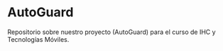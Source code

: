 # AutoGuard
Repositorio sobre nuestro proyecto (AutoGuard) para el curso de IHC y Tecnologías Móviles.
